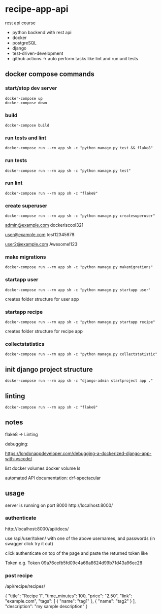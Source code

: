 # recipe-app-api

rest api course

- python backend with rest api
- docker
- postgreSQL
- django
- test-driven-development
- github actions -> auto perform tasks like lint and run unit tests

## docker compose commands

### start/stop dev server

    docker-compose up
    docker-compose down

### build

    docker-compose build

### run tests and lint

    docker-compose run --rm app sh -c "python manage.py test && flake8"

### run tests

    docker-compose run --rm app sh -c "python manage.py test"

### run lint

    docker-compose run --rm app sh -c "flake8"

### create superuser

    docker-compose run --rm app sh -c "python manage.py createsuperuser"

admin@example.com
dockeriscool321

user@example.com
test12345678

user2@example.com
Awesome!123

### make migrations

    docker-compose run --rm app sh -c "python manage.py makemigrations"

### startapp user

    docker-compose run --rm app sh -c "python manage.py startapp user"

creates folder structure for user app

### startapp recipe

    docker-compose run --rm app sh -c "python manage.py startapp recipe"

creates folder structure for recipe app

### collectstatistics

    docker-compose run --rm app sh -c "python manage.py collectstatistic"


## init django project structure

    docker-compose run --rm app sh -c "django-admin startproject app ."

## linting

    docker-compose run --rm app sh -c "flake8"

## notes

flake8 -> Linting

debugging:

https://londonappdeveloper.com/debugging-a-dockerized-django-app-with-vscode/

list docker volumes
    docker volume ls

automated API documentation:
drf-spectacular

## usage

server is running on port 8000
http://localhost:8000/

### authenticate

http://localhost:8000/api/docs/

use /api/user/token/ with one of the above usernames, and passwords
(in swagger click try it out)

click authenticate on top of the page and paste the returned token like

Token <token>
e.g.
Token 09a76cefb5fd09c4a66a8624d99b71d43a96ec28

### post recipe

/api/recipe/recipes/


{
  "title": "Recipe 1",
  "time_minutes": 100,
  "price": "2.50",
  "link": "example.com",
  "tags": [
    {
      "name": "tag1"
    },
    {
      "name": "tag2"
    }
  ],
  "description": "my sample description"
}